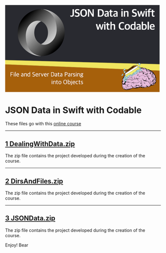 <img src="https://raw.githubusercontent.com/bearc0025/onlineCourses/main/JSONSwift/icon.png" alt="JSON in Swift" style="width:500px;"/>

# JSON Data in Swift with Codable

These files go with this [online course](https://amzn.to/3KcFtE8)

<hr/>

## [1 DealingWithData.zip](https://github.com/bearc0025/onlineCourses/raw/main/JSONSwift/1%20DealingWithData.zip)

The zip file contains the project developed during the creation of the course.


<hr/>

## [2 DirsAndFiles.zip](https://github.com/bearc0025/onlineCourses/raw/main/JSONSwift/2%20DirsAndFiles.zip)

The zip file contains the project developed during the creation of the course.


<hr/>

## [3 JSONData.zip](https://github.com/bearc0025/onlineCourses/raw/main/JSONSwift/3%20JSONData.zip)

The zip file contains the project developed during the creation of the course.


Enjoy!
Bear

